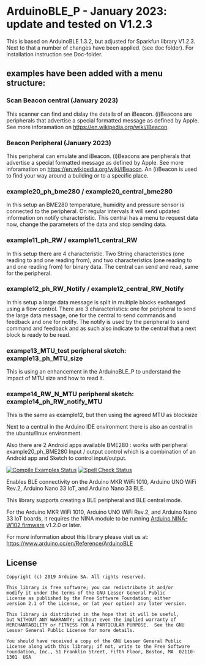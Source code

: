 # ArduinoBLE_P - January 2023: update and tested on V1.2.3

This is based on ArduinoBLE 1.3.2, but adjusted for Sparkfun library V1.2.3. Next to that a number of changes have been applied. (see doc folder). For installation instruction see Doc-folder.

## examples have been added with a menu structure:

### Scan Beacon central (January 2023)
This scanner can find and dislay the details of an iBeacon. (i)Beacons are peripherals that advertise a special formatted message as defined by Apple. See more inforamation on https://en.wikipedia.org/wiki/IBeacon.

### Beacon Peripheral		(January 2023)
This peripheral can emulate and iBeacon. (i)Beacons are peripherals that advertise a special formatted message as defined by Apple. See more inforamation on https://en.wikipedia.org/wiki/IBeacon.  An (i)Beacon is used to find your way around a building or to a specific place.

### example20_ph_bme280 / example20_central_bme280
In this setup an BME280 temperature, humidity and pressure sensor is connected to the peripheral. On regular intervals  it will send updated information on notify characteristic. This central has a menu to request data now, change the parameters of the data and stop sending data.

### example11_ph_RW / example11_central_RW
In this setup there are 4 characteristic. Two String characteristics (one reading to and one reading from), and two characteristics (one reading to and one reading from) for binary data. The central can send and read, same for the peripheral.

### example12_ph_RW_Notify / example12_central_RW_Notify
In this setup a large data message is split in multiple blocks exchanged using a flow control. There are 3 characteristics: one for peripheral to send the large data message, one for the central to send commands and feedback and one for notify.
The notify is used by the peripheral to send command and feedback and as such also indicate to the central that a next block is ready to be read.

### exampe13_MTU_test peripheral sketch: example13_ph_MTU_size
This is using an enhancement in the ArduinoBLE_P to understand the impact of MTU size and how to read it.

### exampe14_RW_N_MTU peripheral sketch: example14_ph_RW_notify_MTU
This is the same as example12, but then using the agreed MTU as blocksize

Next to a central in the Arduino IDE environment there is also an central in the ubuntu/linux environment.

Also there are 2 Android apps available
BME280 : works with peripheral example20_ph_BME280
Input / output control which is a combination of an Android app and Sketch to control input/output.

[![Compile Examples Status](https://github.com/arduino-libraries/ArduinoBLE/workflows/Compile%20Examples/badge.svg)](https://github.com/arduino-libraries/ArduinoBLE/actions?workflow=Compile+Examples) [![Spell Check Status](https://github.com/arduino-libraries/ArduinoBLE/workflows/Spell%20Check/badge.svg)](https://github.com/arduino-libraries/ArduinoBLE/actions?workflow=Spell+Check)

Enables BLE connectivity on the Arduino MKR WiFi 1010, Arduino UNO WiFi Rev.2, Arduino Nano 33 IoT, and Arduino Nano 33 BLE.

This library supports creating a BLE peripheral and BLE central mode.

For the Arduino MKR WiFi 1010, Arduino UNO WiFi Rev.2, and Arduino Nano 33 IoT boards, it requires the NINA module to be running [Arduino NINA-W102 firmware](https://github.com/arduino/nina-fw) v1.2.0 or later.


For more information about this library please visit us at:
https://www.arduino.cc/en/Reference/ArduinoBLE

## License

```
Copyright (c) 2019 Arduino SA. All rights reserved.

This library is free software; you can redistribute it and/or
modify it under the terms of the GNU Lesser General Public
License as published by the Free Software Foundation; either
version 2.1 of the License, or (at your option) any later version.

This library is distributed in the hope that it will be useful,
but WITHOUT ANY WARRANTY; without even the implied warranty of
MERCHANTABILITY or FITNESS FOR A PARTICULAR PURPOSE.  See the GNU
Lesser General Public License for more details.

You should have received a copy of the GNU Lesser General Public
License along with this library; if not, write to the Free Software
Foundation, Inc., 51 Franklin Street, Fifth Floor, Boston, MA  02110-1301  USA
```
